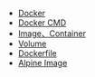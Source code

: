 - [Docker](Docker/index.md)
- [Docker CMD](Docker/cmd.md)
- [Image、Container](Docker/image-and-container.md)
- [Volume](Docker/volume.md)
- [Dockerfile](Docker/docker-Dockerfile.md)
- [Alpine Image](Docker/alpine-image.md)
<!-- - [Dockerfile](Docker/docker-Dockerfile.md) -->
<!-- - [Dockerfile](Docker/docker-Dockerfile.md) -->